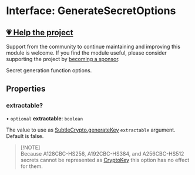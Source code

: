 # Interface: GenerateSecretOptions

## [💗 Help the project](https://github.com/sponsors/panva)

Support from the community to continue maintaining and improving this module is welcome. If you find the module useful, please consider supporting the project by [becoming a sponsor](https://github.com/sponsors/panva).

Secret generation function options.

## Properties

### extractable?

• `optional` **extractable**: `boolean`

The value to use as [SubtleCrypto.generateKey](https://developer.mozilla.org/docs/Web/API/SubtleCrypto/generateKey) `extractable` argument. Default is false.

> [!NOTE]\
> Because A128CBC-HS256, A192CBC-HS384, and A256CBC-HS512 secrets cannot be represented as
> [CryptoKey](https://developer.mozilla.org/docs/Web/API/CryptoKey) this option has no effect for them.
